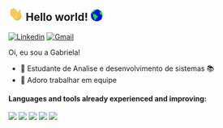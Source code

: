 ## <img src="https://github.com/GabrielaG30/GabrielaG30/blob/main/Hi.gif" width="29px"> Hello world!&nbsp;<img src="https://github.com/GabrielaG30/GabrielaG30/blob/main/Earth.gif" width="24px">

[![Linkedin](https://img.shields.io/badge/-LinkedIn-blue?style=flat&logo=Linkedin&logoColor=white)](https://www.linkedin.com/in/gabrielagon%C3%A7alvesj/)
[![Gmail](https://img.shields.io/badge/-Gmail-c14438?style=flat&logo=Gmail&logoColor=white)](gmail:gabrielagoncalvesj@gmail.com)

Oi, eu sou a Gabriela!

- 📖 Estudante de Analise e desenvolvimento de sistemas 📚 
- 🤝 Adoro trabalhar em equipe 
#### Languages and tools already experienced and improving:

<img height="25" src="https://img.shields.io/badge/HTML5-E34F26?style=for-the-badge&logo=html5&logoColor=white"></img>
<img height="25" src="https://img.shields.io/badge/CSS3-1572B6?style=for-the-badge&logo=css3&logoColor=white"></img>
<img height="25" src="https://img.shields.io/badge/JavaScript-323330?style=for-the-badge&logo=javascript&logoColor=F7DF1E"> </img>
<img height="25" src="https://img.shields.io/badge/React-20232A?style=for-the-badge&logo=react&logoColor=61DAFB"> </img>
<img height="25" src="https://img.shields.io/badge/Git-F05032?style=for-the-badge&logo=git&logoColor=white"> </img>

